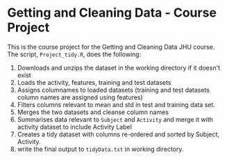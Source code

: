 # Getting and Cleaning Data - Course Project

This is the course project for the Getting and Cleaning Data JHU course.
The script, `Project_tidy.R`, does the following:

1. Downloads and unzips the dataset in the working directory if it doesn't exist 
2. Loads the activity, features, training and test datasets
3. Assigns columnames to loaded datasets (training and test datasets column names are assigned using features)
4. Filters columns relevant to mean and std in test and training data set.  
5. Merges the two datasets and cleanse column names
6. Summarises data relevant to `Subject` and `Activity` and merge it with activity dataset to include Activity Label
7. Creates a tidy dataset with columns re-ordered and sorted by Subject, Activity.
8. write the final output to `tidyData.txt` in working directory.

